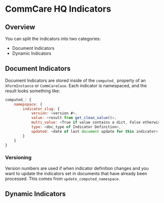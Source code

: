 # CommCare HQ Indicators

## Overview

You can split the indicators into two categories:

- Document Indicators
- Dynamic Indicators

## Document Indicators

Document Indicators are stored inside of the `computed_` property of an `XFormInstance` or `CommCareCase`. Each
indicator is namespaced, and the result looks something like:

```javascript
computed_: {
    namepspace: {
        indicator_slug: {
            version: <version #>,
            value: <result from get_clean_value()>,
            multi_value: <True if value contains a dict, False otherwise>,
            type: <doc_type of Indicator Definition>,
            updated: <date of last document update for this indicator>
        }
    }
}
```

### Versioning

Version numbers are used if when indicator definition changes and you want to update the indicators set in documents
that have already been processed. This comes from `update_computed_namespace`.

## Dynamic Indicators


